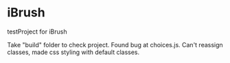 # iBrush
testProject for iBrush

Take "build" folder to check project.
Found bug at choices.js. Can't reassign classes, made css styling with default classes.
